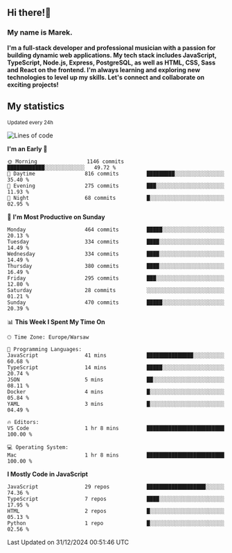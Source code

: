 ## Hi there!👋 ##
### My name is Marek. ###

**I'm a full-stack developer and professional musician with a passion for building dynamic web applications. My tech stack includes JavaScript, TypeScript, Node.js, Express, PostgreSQL, as well as HTML, CSS, Sass and React on the frontend. I'm always learning and exploring new technologies to level up my skills. Let's connect and collaborate on exciting projects!**

## My statistics ##
<sub>Updated every 24h</sub>
<!--START_SECTION:waka-->
![Lines of code](https://img.shields.io/badge/From%20Hello%20World%20I%27ve%20Written-86.1%20thousand%20lines%20of%20code-blue)

**I'm an Early 🐤** 

```text
🌞 Morning                1146 commits        ████████████░░░░░░░░░░░░░   49.72 % 
🌆 Daytime                816 commits         █████████░░░░░░░░░░░░░░░░   35.40 % 
🌃 Evening                275 commits         ███░░░░░░░░░░░░░░░░░░░░░░   11.93 % 
🌙 Night                  68 commits          █░░░░░░░░░░░░░░░░░░░░░░░░   02.95 % 
```
📅 **I'm Most Productive on Sunday** 

```text
Monday                   464 commits         █████░░░░░░░░░░░░░░░░░░░░   20.13 % 
Tuesday                  334 commits         ████░░░░░░░░░░░░░░░░░░░░░   14.49 % 
Wednesday                334 commits         ████░░░░░░░░░░░░░░░░░░░░░   14.49 % 
Thursday                 380 commits         ████░░░░░░░░░░░░░░░░░░░░░   16.49 % 
Friday                   295 commits         ███░░░░░░░░░░░░░░░░░░░░░░   12.80 % 
Saturday                 28 commits          ░░░░░░░░░░░░░░░░░░░░░░░░░   01.21 % 
Sunday                   470 commits         █████░░░░░░░░░░░░░░░░░░░░   20.39 % 
```


📊 **This Week I Spent My Time On** 

```text
🕑︎ Time Zone: Europe/Warsaw

💬 Programming Languages: 
JavaScript               41 mins             ███████████████░░░░░░░░░░   60.68 % 
TypeScript               14 mins             █████░░░░░░░░░░░░░░░░░░░░   20.74 % 
JSON                     5 mins              ██░░░░░░░░░░░░░░░░░░░░░░░   08.11 % 
Docker                   4 mins              █░░░░░░░░░░░░░░░░░░░░░░░░   05.84 % 
YAML                     3 mins              █░░░░░░░░░░░░░░░░░░░░░░░░   04.49 % 

🔥 Editors: 
VS Code                  1 hr 8 mins         █████████████████████████   100.00 % 

💻 Operating System: 
Mac                      1 hr 8 mins         █████████████████████████   100.00 % 
```

**I Mostly Code in JavaScript** 

```text
JavaScript               29 repos            ███████████████████░░░░░░   74.36 % 
TypeScript               7 repos             ████░░░░░░░░░░░░░░░░░░░░░   17.95 % 
HTML                     2 repos             █░░░░░░░░░░░░░░░░░░░░░░░░   05.13 % 
Python                   1 repo              █░░░░░░░░░░░░░░░░░░░░░░░░   02.56 % 
```




 Last Updated on 31/12/2024 00:51:46 UTC
<!--END_SECTION:waka-->

<!--
**MarekSax/MarekSax** is a ✨ _special_ ✨ repository because its `README.md` (this file) appears on your GitHub profile.

Here are some ideas to get you started:

- 🔭 I’m currently working on ...
- 🌱 I’m currently learning ...
- 👯 I’m looking to collaborate on ...
- 🤔 I’m looking for help with ...
- 💬 Ask me about ...
- 📫 How to reach me: ...
- 😄 Pronouns: ...
- ⚡ Fun fact: ...
-->

